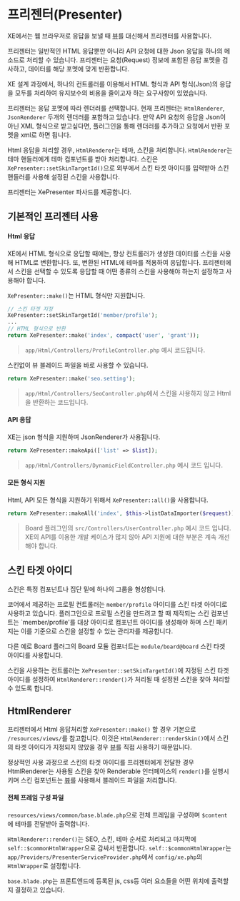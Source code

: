 # 프리젠터(Presenter)

XE에서는 웹 브라우저로 응답을 보낼 때 [뷰](https://xpressengine.gitbooks.io/xpressengine-manual/content/ko/docs/5.0/views)를 대신해서 프리젠터를 사용합니다.

프리젠터는 일반적인 HTML 응답뿐만 아니라 API 요청에 대한 Json 응답을 하나의 메소드로 처리할 수 있습니다. 프리젠터는 요청(Request) 정보에 포함된 응답 포멧을 검사하고, 데이터를 해당 포멧에 맞게 반환합니다. 

XE 설계 과정에서, 하나의 컨트롤러를 이용해서 HTML 형식과 API 형식(Json)의 응답을 모두를 처리하여 유지보수의 비용을 줄이고자 하는 요구사항이 있었습니다. 

프리젠터는 응답 포멧에 따라 렌더러를 선택합니다. 현재 프리젠터는 `HtmlRenderer`, `JsonRenderer` 두개의 렌더러를 포함하고 있습니다. 만약 API 요청의 응답을 Json이 아닌 XML 형식으로 받고싶다면, 플러그인을 통해 렌더러를 추가하고 요청에서 반환 포멧을 xml로 하면 됩니다.

Html 응답을 처리할 경우, `HtmlRenderer`는 테마, 스킨을 처리합니다. `HtmlRenderer`는 테마 핸들러에게 테마 컴포넌트를 받아 처리합니다. 스킨은 `XePresenter::setSkinTargetId()`으로 외부에서 스킨 타겟 아이디를 입력받아 스킨 핸들러를 사용해 설정된 스킨을 사용합니다.

프리젠터는 XePresenter 파사드를 제공합니다.

## 기본적인 프리젠터 사용

#### Html 응답

XE에서 HTML 형식으로 응답할 때에는, 항상 컨트롤러가 생성한 데이터를 스킨을 사용해 HTML로 변환합니다. 또, 변환된 HTML에 테마를 적용하여 응답합니다. 프리젠터에서 스킨을 선택할 수 있도록 응답할 때 어떤 종류의 스킨을 사용해야 하는지 설정하고 사용해야 합니다.

`XePresenter::make()`는 HTML 형식만 지원합니다.

```php
// 스킨 타겟 지정
XePresenter::setSkinTargetId('member/profile');
...
// HTML 형식으로 반환
return XePresenter::make('index', compact('user', 'grant'));
```

> `app/Html/Controllers/ProfileController.php` 예시 코드입니다.


스킨없이 뷰 블레이드 파일을 바로 사용할 수 있습니다. 

```php
return XePresenter::make('seo.setting');
```
> `app/Html/Controllers/SeoController.php`에서 스킨을 사용하지 않고 Html을 반환하는 코드입니다.

#### API 응답
XE는 json 형식을 지원하며 JsonRenderer가 사용됩니다. 

```php
return XePresenter::makeApi(['list' => $list]);
```
> `app/Html/Controllers/DynamicFieldController.php` 예시 코드 입니다.

#### 모든 형식 지원
Html, API 모든 형식을 지원하기 위해서 `XePresenter::all()`을 사용합니다.
```php
return XePresenter::makeAll('index', $this->listDataImporter($request));
```
> Board 플러그인의 `src/Controllers/UserController.php` 예시 코드 입니다.
> XE의 API를 이용한 개발 케이스가 많지 않아 API 지원에 대한 부분은 계속 개선해야 합니다.

## 스킨 타겟 아이디
스킨은 특정 컴포넌트나 집단 밑에 하나의 그룹을 형성합니다.

코어에서 제공하는 프로필 컨트롤러는 `member/profile` 아이디를 스킨 타겟 아이디로 사용하고 있습니다. 플러그인으로 프로필 스킨을 만드려고 할 때 제작되는 스킨 컴포넌트는 `member/profile'를 대상 아이디로 컴포넌트 아이디를 생성해야 하며 스킨 패키지는 이를 기준으로 스킨을 설정할 수 있는 관리자를 제공합니다.

다른 예로 Board 플러그의 Board 모듈 컴포너트는 `module/board@board` 스킨 타겟 아이디를 사용합니다.

스킨을 사용하는 컨트롤러는 `XePresenter::setSkinTargetId()`에 지정된 스킨 타겟 아이디를 설정하여 `HtmlRenderer::render()`가 처리될 때 설정된 스킨을 찾아 처리할 수 있도록 합니다.

## HtmlRenderer
프리젠터에서 Html 응답처리할 `XePresenter::make()` 할 경우 기본으로 `/resources/views/`를 참고합니다.
이것은 `HtmlRenderer::renderSkin()`에서 스킨의 타겟 아이디가 지정되지 않았을 경우 [뷰](https://xpressengine.gitbooks.io/xpressengine-manual/content/ko/docs/5.0/views)를 직접 사용하기 때문입니다.

정상적인 사용 과정으로 스킨의 타겟 아이디를 프리젠터에게 전달한 경우 HtmlRenderer는 사용될 스킨을 찾아 Renderable 인터페이스의 `render()`를 실행시키며 스킨 컴포넌트는 [뷰](https://xpressengine.gitbooks.io/xpressengine-manual/content/ko/docs/5.0/views)를 사용해서 블레이드 파일을 처리합니다.

#### 전체 프레임 구성 파일
`resources/views/common/base.blade.php`으로 전체 프레임을 구성하며 `$content`에 테마를 전달받아 출력합니다.

`HtmlRenderer::render()`는 SEO, 스킨, 테마 순서로 처리되고 마지막에 `self::$commonHtmlWrapper`으로 감싸서 반환합니다. 
`self::$commonHtmlWrapper`는 `app/Providers/PresenterServiceProvider.php`에서 `config/xe.php`의 `HtmlWrapper`로 설정합니다. 

`base.blade.php`는 프론트엔드에 등록된 js, css등 여러 요소들을 어떤 위치에 출력할지 결정하고 있습니다.
